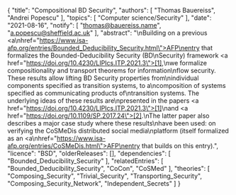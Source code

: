 {
    "title": "Compositional BD Security",
    "authors": [
        "Thomas Bauereiss",
        "Andrei Popescu"
    ],
    "topics": [
        "Computer science/Security"
    ],
    "date": "2021-08-16",
    "notify": [
        "thomas@bauereiss.name",
        "a.popescu@sheffield.ac.uk"
    ],
    "abstract": "\nBuilding on a previous <a\nhref=\"https://www.isa-afp.org/entries/Bounded_Deducibility_Security.html\">AFP\nentry</a> that formalizes the Bounded-Deducibility Security (BD\nSecurity) framework <a href=\"https://doi.org/10.4230/LIPIcs.ITP.2021.3\">[1]</a>,\nwe formalize compositionality and transport theorems for information\nflow security. These results allow lifting BD Security properties from\nindividual components specified as transition systems, to a\ncomposition of systems specified as communicating products of\ntransition systems. The underlying ideas of these results are\npresented in the papers <a href=\"https://doi.org/10.4230/LIPIcs.ITP.2021.3\">[1]</a>\nand <a href=\"https://doi.org/10.1109/SP.2017.24\">[2]</a>.\nThe latter paper also describes a major case study where these results\nhave been used: on verifying the CoSMeDis distributed social media\nplatform (itself formalized as an <a\nhref=\"https://www.isa-afp.org/entries/CoSMeDis.html\">AFP\nentry</a> that builds on this entry).",
    "licence": "BSD",
    "olderReleases": [],
    "dependencies": [
        "Bounded_Deducibility_Security"
    ],
    "relatedEntries": [
        "Bounded_Deducibility_Security",
        "CoCon",
        "CoSMed"
    ],
    "theories": [
        "Composing_Security",
        "Trivial_Security",
        "Transporting_Security",
        "Composing_Security_Network",
        "Independent_Secrets"
    ]
}